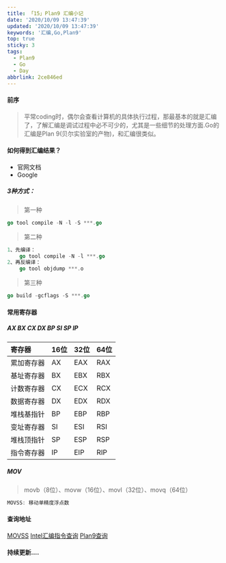 ```yaml
---
title: 「15」Plan9 汇编小记
date: '2020/10/09 13:47:39'
updated: '2020/10/09 13:47:39'
keywords: '汇编,Go,Plan9'
top: true
sticky: 3
tags:
  - Plan9
  - Go
  - Day
abbrlink: 2ce846ed
---
```

#### 前序
>平常coding时，偶尔会查看计算机的具体执行过程，那最基本的就是汇编了，了解汇编是调试过程中必不可少的，尤其是一些细节的处理方面.Go的汇编是Plan 9(贝尔实验室的产物)，和汇编很类似。
#### 如何得到汇编结果？

* 官网文档
* Google

##### 3种方式：
>第一种
<!-- more -->
```go
go tool compile -N -l -S ***.go
```
>第二种

```go
1、先编译：
    go tool compile -N -l ***.go
2、再反编译：
    go tool objdump ***.o
```

>第三种

```go
go build -gcflags -S ***.go
```


#### 常用寄存器
##### AX BX CX DX BP SI SP IP

|寄存器|16位|32位|64位|
|:----|:----|:----|:----|
|累加寄存器|AX|EAX|RAX|
|基址寄存器|BX|EBX|RBX|
|计数寄存器|CX|ECX|RCX|
|数据寄存器|DX|EDX|RDX|
|堆栈基指针|BP|EBP|RBP|
|变址寄存器|SI|ESI|RSI|
|堆栈顶指针|SP|ESP|RSP|
|指令寄存器|IP|EIP|RIP|

##### MOV

>movb（8位）、movw（16位）、movl（32位）、movq（64位）

```go
MOVSS: 移动单精度浮点数
```

#### 查询地址

[MOVSS](https://c9x.me/x86/html/file_module_x86_id_205.html)
[Intel汇编指令查询](https://www.felixcloutier.com/x86/index.html)
[Plan9查询](https://plan9.io/sources/contrib/ericvh/go-plan9/src/pkg/runtime/slice.c)

#### 持续更新....